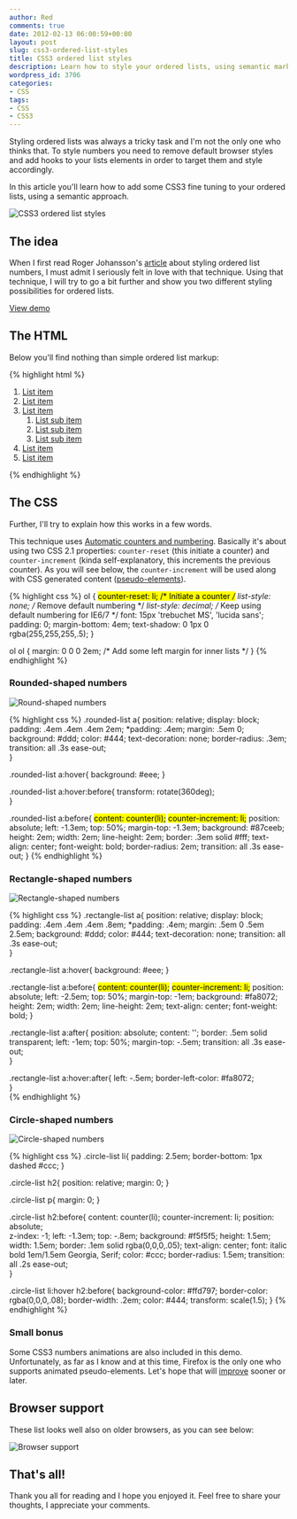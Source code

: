 ```yaml
---
author: Red
comments: true
date: 2012-02-13 06:00:59+00:00
layout: post
slug: css3-ordered-list-styles
title: CSS3 ordered list styles
description: Learn how to style your ordered lists, using semantic markup and CSS3 fine tuning.
wordpress_id: 3706
categories:
- CSS
tags:
- CSS
- CSS3
---
```


Styling ordered lists was always a tricky task and I'm not the only one who thinks that. To style numbers you need to remove default browser styles and add hooks to your lists elements in order to target them and style accordingly.

In this article you'll learn how to add some CSS3 fine tuning to your ordered lists, using a semantic approach.

![CSS3 ordered list styles](http://www.red-team-design.com/wp-content/uploads/2012/02/css3-ordered-list-styles.png)

<!-- more -->

## The idea

When I first read Roger Johansson's [article](http://www.456bereastreet.com/archive/201105/styling_ordered_list_numbers/) about styling ordered list numbers, I must admit I seriously felt in love with that technique. Using that technique, I will try to go a bit further and show you two different styling possibilities for ordered lists.

[View demo](http://www.red-team-design.com/wp-content/uploads/2012/02/css3-ordered-list-styles-demo.html)

## The HTML

Below you'll find nothing than simple ordered list markup:
    
{% highlight html %}
<ol class="rounded-list">
    <li><a href="">List item</a></li>
    <li><a href="">List item</a></li>
    <li><a href="">List item</a>
        <ol>
            <li><a href="">List sub item</a></li>
            <li><a href="">List sub item</a></li>
            <li><a href="">List sub item</a></li>
        </ol>
    </li>
    <li><a href="">List item</a></li>
    <li><a href="">List item</a></li>                       
</ol>
{% endhighlight %}

## The CSS

Further, I'll try to explain how this works in a few words.

This technique uses [Automatic counters and numbering](http://www.w3.org/TR/CSS21/generate.html#counters). Basically it's about using two CSS 2.1 properties: `counter-reset` (this initiate a counter) and `counter-increment` (kinda self-explanatory, this increments the previous counter). As you will see below, the `counter-increment` will be used along with CSS generated content ([pseudo-elements](http://www.red-team-design.com/before-after-pseudo-elements)).

{% highlight css %}
ol {
    <mark>counter-reset: li; /* Initiate a counter */</mark>
    list-style: none; /* Remove default numbering */
    *list-style: decimal; /* Keep using default numbering for IE6/7 */
    font: 15px 'trebuchet MS', 'lucida sans';
    padding: 0;
    margin-bottom: 4em;
    text-shadow: 0 1px 0 rgba(255,255,255,.5);
}

ol ol {
    margin: 0 0 0 2em; /* Add some left margin for inner lists */
}
{% endhighlight %}
    

### Rounded-shaped numbers

![Round-shaped numbers](http://www.red-team-design.com/wp-content/uploads/2012/02/css3-ordered-list-rounded.png)

{% highlight css %}
.rounded-list a{
    position: relative;
    display: block;
    padding: .4em .4em .4em 2em;
    *padding: .4em;
    margin: .5em 0;
    background: #ddd;
    color: #444;
    text-decoration: none;
    border-radius: .3em;
    transition: all .3s ease-out;   
}

.rounded-list a:hover{
    background: #eee;
}

.rounded-list a:hover:before{
    transform: rotate(360deg);  
}

.rounded-list a:before{
    <mark>content: counter(li);</mark>
    <mark>counter-increment: li;</mark>
    position: absolute; 
    left: -1.3em;
    top: 50%;
    margin-top: -1.3em;
    background: #87ceeb;
    height: 2em;
    width: 2em;
    line-height: 2em;
    border: .3em solid #fff;
    text-align: center;
    font-weight: bold;
    border-radius: 2em;
    transition: all .3s ease-out;
}
{% endhighlight %}

### Rectangle-shaped numbers



![Rectangle-shaped numbers](http://www.red-team-design.com/wp-content/uploads/2012/02/css3-ordered-list-rectangle.png)

{% highlight css %}
.rectangle-list a{
    position: relative;
    display: block;
    padding: .4em .4em .4em .8em;
    *padding: .4em;
    margin: .5em 0 .5em 2.5em;
    background: #ddd;
    color: #444;
    text-decoration: none;
    transition: all .3s ease-out;   
}

.rectangle-list a:hover{
    background: #eee;
}   

.rectangle-list a:before{
    <mark>content: counter(li);</mark>
    <mark>counter-increment: li;</mark>
    position: absolute; 
    left: -2.5em;
    top: 50%;
    margin-top: -1em;
    background: #fa8072;
    height: 2em;
    width: 2em;
    line-height: 2em;
    text-align: center;
    font-weight: bold;
}

.rectangle-list a:after{
    position: absolute; 
    content: '';
    border: .5em solid transparent;
    left: -1em;
    top: 50%;
    margin-top: -.5em;
    transition: all .3s ease-out;               
}

.rectangle-list a:hover:after{
    left: -.5em;
    border-left-color: #fa8072;             
}   
{% endhighlight %}

### Circle-shaped numbers

![Circle-shaped numbers](http://www.red-team-design.com/wp-content/uploads/2012/02/css3-ordered-list-circle.png)

{% highlight css %}
.circle-list li{
    padding: 2.5em;
    border-bottom: 1px dashed #ccc;
}

.circle-list h2{
    position: relative;
    margin: 0;
}

.circle-list p{
    margin: 0;
}

.circle-list h2:before{
    content: counter(li);
    counter-increment: li;
    position: absolute;    
    z-index: -1;
    left: -1.3em;
    top: -.8em;
    background: #f5f5f5;
    height: 1.5em;
    width: 1.5em;
    border: .1em solid rgba(0,0,0,.05);
    text-align: center;
    font: italic bold 1em/1.5em Georgia, Serif;
    color: #ccc;
    border-radius: 1.5em;
    transition: all .2s ease-out;    
}

.circle-list li:hover h2:before{
    background-color: #ffd797;
    border-color: rgba(0,0,0,.08);
    border-width: .2em;
    color: #444;
    transform: scale(1.5);
}
{% endhighlight %}

### Small bonus

Some CSS3 numbers animations are also included in this demo. Unfortunately, as far as I know and at this time, Firefox is the only one who supports animated pseudo-elements. Let's hope that will [improve](http://code.google.com/p/chromium/issues/detail?id=54699) sooner or later.

## Browser support

These list looks well also on older browsers, as you can see below:

![Browser support](http://www.red-team-design.com/wp-content/uploads/2012/02/css3-ordered-list-browser-support.png)

## That's all!

Thank you all for reading and I hope you enjoyed it. Feel free to share your thoughts, I appreciate your comments.